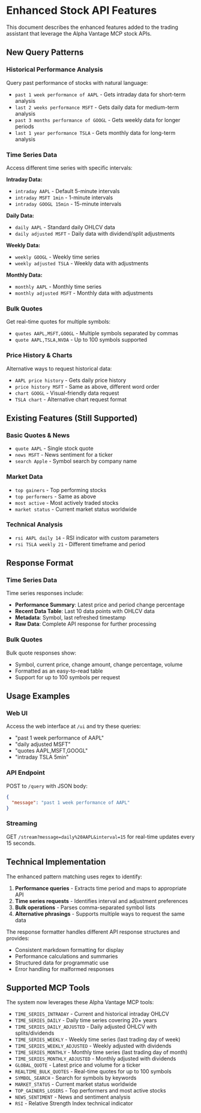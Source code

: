 # Enhanced Stock API Features

This document describes the enhanced features added to the trading assistant that leverage the Alpha Vantage MCP stock APIs.

## New Query Patterns

### Historical Performance Analysis
Query past performance of stocks with natural language:

- `past 1 week performance of AAPL` - Gets intraday data for short-term analysis
- `last 2 weeks performance MSFT` - Gets daily data for medium-term analysis  
- `past 3 months performance of GOOGL` - Gets weekly data for longer periods
- `last 1 year performance TSLA` - Gets monthly data for long-term analysis

### Time Series Data
Access different time series with specific intervals:

**Intraday Data:**
- `intraday AAPL` - Default 5-minute intervals
- `intraday MSFT 1min` - 1-minute intervals
- `intraday GOOGL 15min` - 15-minute intervals

**Daily Data:**
- `daily AAPL` - Standard daily OHLCV data
- `daily adjusted MSFT` - Daily data with dividend/split adjustments

**Weekly Data:**
- `weekly GOOGL` - Weekly time series
- `weekly adjusted TSLA` - Weekly data with adjustments

**Monthly Data:**
- `monthly AAPL` - Monthly time series
- `monthly adjusted MSFT` - Monthly data with adjustments

### Bulk Quotes
Get real-time quotes for multiple symbols:
- `quotes AAPL,MSFT,GOOGL` - Multiple symbols separated by commas
- `quote AAPL,TSLA,NVDA` - Up to 100 symbols supported

### Price History & Charts
Alternative ways to request historical data:
- `AAPL price history` - Gets daily price history
- `price history MSFT` - Same as above, different word order
- `chart GOOGL` - Visual-friendly data request
- `TSLA chart` - Alternative chart request format

## Existing Features (Still Supported)

### Basic Quotes & News
- `quote AAPL` - Single stock quote
- `news MSFT` - News sentiment for a ticker
- `search Apple` - Symbol search by company name

### Market Data
- `top gainers` - Top performing stocks
- `top performers` - Same as above
- `most active` - Most actively traded stocks
- `market status` - Current market status worldwide

### Technical Analysis
- `rsi AAPL daily 14` - RSI indicator with custom parameters
- `rsi TSLA weekly 21` - Different timeframe and period

## Response Format

### Time Series Data
Time series responses include:
- **Performance Summary**: Latest price and period change percentage
- **Recent Data Table**: Last 10 data points with OHLCV data
- **Metadata**: Symbol, last refreshed timestamp
- **Raw Data**: Complete API response for further processing

### Bulk Quotes
Bulk quote responses show:
- Symbol, current price, change amount, change percentage, volume
- Formatted as an easy-to-read table
- Support for up to 100 symbols per request

## Usage Examples

### Web UI
Access the web interface at `/ui` and try these queries:
- "past 1 week performance of AAPL"
- "daily adjusted MSFT" 
- "quotes AAPL,MSFT,GOOGL"
- "intraday TSLA 5min"

### API Endpoint
POST to `/query` with JSON body:
```json
{
  "message": "past 1 week performance of AAPL"
}
```

### Streaming
GET `/stream?message=daily%20AAPL&interval=15` for real-time updates every 15 seconds.

## Technical Implementation

The enhanced pattern matching uses regex to identify:
1. **Performance queries** - Extracts time period and maps to appropriate API
2. **Time series requests** - Identifies interval and adjustment preferences  
3. **Bulk operations** - Parses comma-separated symbol lists
4. **Alternative phrasings** - Supports multiple ways to request the same data

The response formatter handles different API response structures and provides:
- Consistent markdown formatting for display
- Performance calculations and summaries
- Structured data for programmatic use
- Error handling for malformed responses

## Supported MCP Tools

The system now leverages these Alpha Vantage MCP tools:
- `TIME_SERIES_INTRADAY` - Current and historical intraday OHLCV
- `TIME_SERIES_DAILY` - Daily time series covering 20+ years
- `TIME_SERIES_DAILY_ADJUSTED` - Daily adjusted OHLCV with splits/dividends
- `TIME_SERIES_WEEKLY` - Weekly time series (last trading day of week)
- `TIME_SERIES_WEEKLY_ADJUSTED` - Weekly adjusted with dividends
- `TIME_SERIES_MONTHLY` - Monthly time series (last trading day of month)
- `TIME_SERIES_MONTHLY_ADJUSTED` - Monthly adjusted with dividends
- `GLOBAL_QUOTE` - Latest price and volume for a ticker
- `REALTIME_BULK_QUOTES` - Real-time quotes for up to 100 symbols
- `SYMBOL_SEARCH` - Search for symbols by keywords
- `MARKET_STATUS` - Current market status worldwide
- `TOP_GAINERS_LOSERS` - Top performers and most active stocks
- `NEWS_SENTIMENT` - News and sentiment analysis
- `RSI` - Relative Strength Index technical indicator